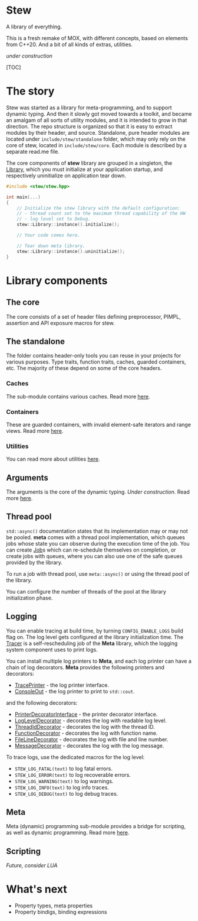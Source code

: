 # Stew
A library of everything. 

This is a fresh remake of MOX, with different concepts, based on elements from C++20. And a bit of all kinds of extras, utilities.

*under construction*

[TOC]

# The story

Stew was started as a library for meta-programming, and to support dynamic typing. And then it slowly got moved towards a toolkit, and became an amalgam of all sorts of utility modules, and it is intended to grow in that direction. The repo structure is organized so that it is easy to extract modules by their header, and source. Standalone, pure header modules are located under `include/stew/standalone` folder, which may only rely on the core of stew, located in `include/stew/core`. Each module is described by a separate read.me file.

The core components of **stew** library are grouped in a singleton, the [Library](./include/stew/stew.hpp), which you must initialize at your application startup, and respectively uninitialize on application tear down.

```cpp
#include <stew/stew.hpp>

int main(...)
{
    // Initialize the stew library with the default configuration:
    // - thread count set to the maximum thread capability of the HW
    // - log level set to Debug.
    stew::Library::instance().initialize();

    // Your code comes here.

    // Tear down meta library.
    stew::Library::instance().uninitialize();
}
```

# Library components

## The core

The core consists of a set of header files defining preprocessor, PIMPL, assertion and API exposure macros for stew.

## The standalone

The folder contains header-only tools you can reuse in your projects for various purposes. Type traits, function traits, caches, guarded containers, etc. The majority of these depend on some of the core headers.

### Caches

The sub-module contains various caches. Read more [here](./include/stew/standalone/cache/README.md).

### Containers

These are guarded containers, with invalid element-safe iterators and range views. Read more [here](./include/stew/standalone/container/README.md).

### Utilities

You can read more about utilities [here](./include/stew/standalone/utility/README.md). 

## Arguments

The arguments is the core of the dynamic typing. *Under construction.* Read more [here](./include/stew/arguments/README.md).

## Thread pool

`std::async()` documentation states that its implementation may or may not be pooled. **meta** comes with a thread pool implementation, which queues jobs whose state you can observe during the execution time of the job. You can create [Job](./include/stew/tasks/job.hpp)s which can re-schedule themselves on completion, or create jobs with queues, where you can also use one of the safe queues provided by the library.

To run a job with thread pool, use `meta::async()` or using the thread pool of the library.

You can configure the number of threads of the pool at the library initialization phase.

## Logging

You can enable tracing at build time, by turning `CONFIG_ENABLE_LOGS` build flag on. The log level gets configured at the library initialization time. The [Tracer](./include/stew/log/trace.hpp) is a self-rescheduling job of the **Meta** library, which the logging system component uses to print logs.

You can install multiple log printers to **Meta**, and each log printer can have a chain of log decorators. **Meta** provides the following printers and decorators:

- [TracePrinter](./include/stew/log/trace_printer.hpp#TracePrinter) - the log printer interface.
- [ConsoleOut](./include/stew/log/trace_printer.hpp#ConsoleOut) - the log printer to print to `std::cout`.

and the following decorators:

- [PrinterDecoratorInterface](./include/stew/log/trace.hpp#PrinterDecoratorInterface) - the printer decorator interface.
- [LogLevelDecorator](./include/stew/log/trace.hpp#LogLevelDecorator) - decorates the log with readable log level.
- [ThreadIdDecorator](./include/stew/log/trace.hpp#ThreadIdDecorator) - decorates the log with the thread ID.
- [FunctionDecorator](./include/stew/log/trace.hpp#FunctionDecorator) - decorates the log with function name.
- [FileLineDecorator](./include/stew/log/trace.hpp#FileLineDecorator) - decorates the log with file and line number.
- [MessageDecorator](./include/stew/log/trace.hpp#MessageDecorator) - decorates the log with the log message.

To trace logs, use the dedicated macros for the log level:

- `STEW_LOG_FATAL(text)` to log fatal errors.
- `STEW_LOG_ERROR(text)` to log recoverable errors.
- `STEW_LOG_WARNING(text)` to log warnings.
- `STEW_LOG_INFO(text)` to log info traces.
- `STEW_LOG_DEBUG(text)` to log debug traces.

## Meta

Meta (dynamic) programming sub-module provides a bridge for scripting, as well as dynamic programming. Read more [here](./include/stew/meta/README.md).

## Scripting
*Future, consider LUA*

# What's next

- Property types, meta properties
- Property bindigs, binding expressions
